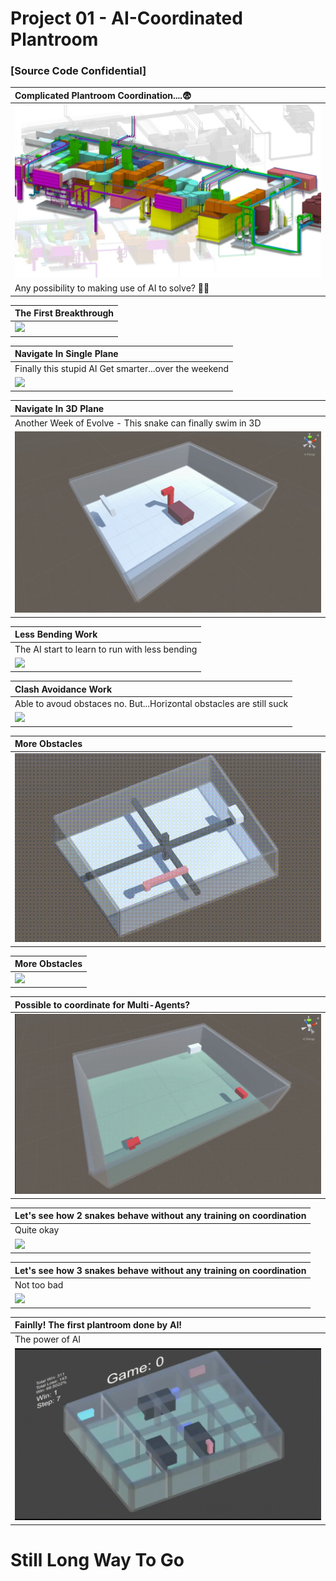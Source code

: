 # Project 01 - AI-Coordinated Plantroom
 ### [Source Code Confidential]


| Complicated Plantroom Coordination....:fearful:|
| :------------------ |
|![](GIF/0-Complicated_Plantroom.jpg)|
| Any possibility to making use of AI to solve? :thinking::thinking: |


| The First Breakthrough |
| :------------------ |
|![](GIF/01-The_First_Breakthrough.gif)|


| Navigate In Single Plane |
| :------------------ | 
| Finally this stupid AI Get smarter...over the weekend |
|![](GIF/02-Navigate_In_Single_Plane.gif)|


| Navigate In 3D Plane |
| :------------------ | 
| Another Week of Evolve - This snake can finally swim in 3D |
|![](GIF/03-Navigate_in_3D_plane.gif)|


| Less Bending Work |
| :------------------ | 
| The AI start to learn to run with less bending|
|![](GIF/04-Less_Bending_Work.gif)|


| Clash Avoidance Work |
 :-------------------------------------------------------------------------------------- | 
| Able to avoud obstaces no. But...Horizontal obstacles are still suck|
|![](GIF/05-Clash_Avoidance_Work.gif)|


| More Obstacles |
| :-------------------------------------------------------------------------------------- | 
|![](GIF/06-More_Obstacles.gif)|


| More Obstacles |
 :-------------------------------------------------------------------------------------- | 
|![](GIF/07-More_Obstacles.gif)|


| Possible to coordinate for Multi-Agents?|
| :------------------ |
|![](GIF/08-Possible_for_multi_agents.gif)|


| Let's see how 2 snakes behave without any training on coordination |
| :------------------ |
| Quite okay |
|![](GIF/09-2_snakes_untrained.gif)|

| Let's see how 3 snakes behave without any training on coordination |
| :------------------ |
| Not too bad |
|![](GIF/10-3_snakes_untrained.gif)|

| Fainlly! The first plantroom done by AI! |
| :------------------ |
| The power of AI|
|![](GIF/11-First_Plantroom_Done_By_AI.gif)|


# Still Long Way To Go 

